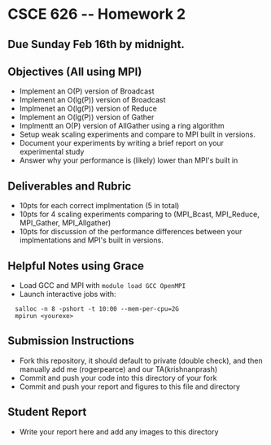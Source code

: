 # CSCE 626 -- Homework 2  

## Due Sunday Feb 16th by midnight.

## Objectives (All using MPI)
* Implement an O(P) version of Broadcast
* Implement an O(lg(P)) version of Broadcast
* Implmenet an O(lg(P)) version of Reduce
* Implement an O(lg(P)) version of Gather
* Implmentt an O(P) version of AllGather using a ring algorithm
* Setup weak scaling experiments and compare to MPI built in versions.
* Document your experiments by writing a brief report on your experimental study
* Answer why your performance is (likely) lower than MPI's built in


## Deliverables and Rubric
* 10pts for each correct implmentation (5 in total)
* 10pts for 4 scaling experiments comparing to (MPI_Bcast, MPI_Reduce, MPI_Gather, MPI_Allgather)
* 10pts for discussion of the performance differences between your implmentations and MPI's built in versions.

## Helpful Notes using Grace
* Load GCC and MPI with `module load GCC OpenMPI`
* Launch interactive jobs with:
```
  salloc -n 8 -pshort -t 10:00 --mem-per-cpu=2G
  mpirun <yourexe>
```



## Submission Instructions
* Fork this repository, it should default to private (double check), and then manually add me (rogerpearce) and our TA(krishnanprash)
* Commit and push your code into this directory of your fork
* Commit and push your report and figures to this file and directory


## Student Report
*  Write your report here and add any images to this directory 
